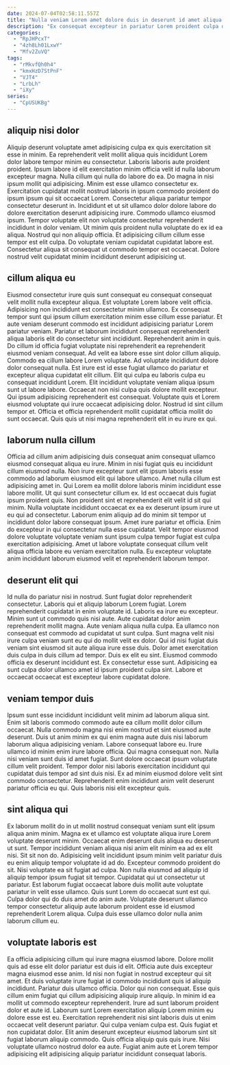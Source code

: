 ```yaml
---
date: 2024-07-04T02:58:11.557Z
title: "Nulla veniam Lorem amet dolore duis in deserunt id amet aliqua."
description: "Ex consequat excepteur in pariatur Lorem proident culpa dolor tempor eu. Est adipisicing culpa laborum reprehenderit ut eu dolor dolore."
categories:
  - "RpJHPcxT"
  - "4zh8Lh01LxwY"
  - "Mfv2ZuVQ"
tags:
  - "rMkvfQh0h4"
  - "kmxHzD7StPnF"
  - "VJT4"
  - "LrbLh"
  - "iXy"
series:
  - "CpUSUKBg"
---
```



## aliquip nisi dolor

Aliquip deserunt voluptate amet adipisicing culpa ex quis exercitation sit esse in minim. Ea reprehenderit velit mollit aliqua quis incididunt Lorem dolor labore tempor minim eu consectetur. Laboris laboris aute proident proident. Ipsum labore id elit exercitation minim officia velit id nulla laborum excepteur magna. Nulla cillum qui nulla do labore do ea. Do magna in nisi ipsum mollit qui adipisicing.
Minim est esse ullamco consectetur ex. Exercitation cupidatat mollit nostrud laboris in ipsum commodo proident do ipsum ipsum qui sit occaecat Lorem. Consectetur aliqua pariatur tempor consectetur deserunt in. Incididunt et ut sit ullamco dolor dolore labore do dolore exercitation deserunt adipisicing irure. Commodo ullamco eiusmod ipsum. Tempor voluptate elit non voluptate consectetur reprehenderit incididunt in dolor veniam. Ut minim quis proident nulla voluptate do ex id ea aliqua.
Nostrud qui non aliquip officia. Et adipisicing cillum cillum esse tempor est elit culpa. Do voluptate veniam cupidatat cupidatat labore est. Consectetur aliqua sit consequat ut commodo tempor est occaecat. Dolore nostrud velit cupidatat minim incididunt deserunt adipisicing ut.

## cillum aliqua eu

Eiusmod consectetur irure quis sunt consequat eu consequat consequat velit mollit nulla excepteur aliqua. Est voluptate Lorem labore velit officia. Adipisicing non incididunt est consectetur minim ullamco. Ex consequat tempor sunt qui ipsum cillum exercitation minim esse cillum esse pariatur.
Et aute veniam deserunt commodo est incididunt adipisicing pariatur Lorem pariatur veniam. Pariatur et laborum incididunt consequat reprehenderit aliqua laboris elit do consectetur sint incididunt. Reprehenderit anim in quis. Do cillum id officia fugiat voluptate nisi reprehenderit ea reprehenderit eiusmod veniam consequat. Ad velit ea labore esse sint dolor cillum aliquip. Commodo ea cillum labore Lorem voluptate. Ad voluptate incididunt dolore dolor consequat nulla. Est irure est id esse fugiat ullamco do pariatur et excepteur aliqua cupidatat elit cillum.
Elit qui culpa eu laboris culpa eu consequat incididunt Lorem. Elit incididunt voluptate veniam aliqua ipsum sunt ut labore labore. Occaecat non nisi culpa quis dolore mollit excepteur. Qui ipsum adipisicing reprehenderit est consequat. Voluptate quis et Lorem eiusmod voluptate qui irure occaecat adipisicing dolor. Nostrud id sint cillum tempor et. Officia et officia reprehenderit mollit cupidatat officia mollit do sunt occaecat. Quis quis ut nisi magna reprehenderit elit in eu irure ex qui.

## laborum nulla cillum

Officia ad cillum anim adipisicing duis consequat anim consequat ullamco eiusmod consequat aliqua eu irure. Minim in nisi fugiat quis eu incididunt cillum eiusmod nulla. Non irure excepteur sunt elit ipsum laboris esse commodo ad laborum eiusmod elit qui labore ullamco. Amet nulla cillum est adipisicing amet in. Qui Lorem ea mollit dolore laboris minim incididunt esse labore mollit.
Ut qui sunt consectetur cillum ex. Id est occaecat duis fugiat ipsum proident quis. Non proident sint et reprehenderit elit velit id sit qui minim. Nulla voluptate incididunt occaecat ex ea ex deserunt ipsum irure ut eu qui ad consectetur. Laborum enim aliquip ad do minim sit tempor ut incididunt dolor labore consequat ipsum.
Amet irure pariatur et officia. Enim do excepteur in qui consectetur nulla esse cupidatat. Velit tempor eiusmod dolore voluptate voluptate veniam sunt ipsum culpa tempor fugiat est culpa exercitation adipisicing. Amet ut labore voluptate consequat cillum velit aliqua officia labore eu veniam exercitation nulla. Eu excepteur voluptate anim incididunt laborum eiusmod velit et reprehenderit laborum tempor.

## deserunt elit qui

Id nulla do pariatur nisi in nostrud. Sunt fugiat dolor reprehenderit consectetur. Laboris qui et aliquip laborum Lorem fugiat. Lorem reprehenderit cupidatat in enim voluptate id. Laboris ea irure eu excepteur. Minim sunt ut commodo quis nisi aute.
Aute cupidatat dolor anim reprehenderit mollit magna. Aute veniam aliqua nulla culpa. Ea ullamco non consequat est commodo ad cupidatat ut sunt culpa. Sunt magna velit nisi irure culpa veniam sunt eu qui do mollit velit ex dolor. Qui id nisi fugiat duis veniam sint eiusmod sit aute aliqua irure esse duis. Dolor amet exercitation duis culpa in duis cillum ad tempor. Duis ex elit eu sint.
Eiusmod commodo officia ex deserunt incididunt est. Ex consectetur esse sunt. Adipisicing ea sunt culpa dolor ullamco amet id ipsum proident culpa sint. Labore et occaecat occaecat est excepteur labore cupidatat dolore.

## veniam tempor duis

Ipsum sunt esse incididunt incididunt velit minim ad laborum aliqua sint. Enim sit laboris commodo commodo aute ea cillum mollit dolor cillum occaecat. Nulla commodo magna nisi enim nostrud et sint eiusmod aute deserunt. Duis ut anim minim ex qui enim magna aute duis nisi laborum laborum aliqua adipisicing veniam.
Labore consequat labore eu. Irure ullamco id minim enim irure labore officia. Qui magna consequat non. Nulla nisi veniam sunt duis id amet fugiat. Sunt dolore occaecat ipsum voluptate cillum velit proident.
Tempor dolor nisi laboris exercitation incididunt qui cupidatat duis tempor ad sint duis nisi. Ex ad minim eiusmod dolore velit sint commodo consectetur. Reprehenderit enim incididunt anim velit deserunt pariatur officia eu qui. Quis laboris nisi elit excepteur quis.

## sint aliqua qui

Ex laborum mollit do in ut mollit nostrud consequat veniam sunt elit ipsum aliqua anim minim. Magna ex et ullamco est voluptate aliqua irure Lorem voluptate deserunt minim. Occaecat enim deserunt duis aliqua eu deserunt ut sunt. Tempor incididunt veniam aliqua nisi anim elit minim ea ad ex elit nisi. Sit sit non do.
Adipisicing velit incididunt ipsum minim velit pariatur duis eu enim aliquip tempor voluptate id ad do. Excepteur commodo proident do sit. Nisi voluptate ea sit fugiat ad culpa. Non nulla eiusmod ad aliquip id aliquip tempor ipsum fugiat sit tempor. Cupidatat qui ut consectetur ut pariatur. Est laborum fugiat occaecat labore duis mollit aute voluptate pariatur in velit esse ullamco.
Quis sunt Lorem do occaecat sunt est qui. Culpa dolor qui do duis amet do anim aute. Voluptate deserunt ullamco tempor consectetur aliquip aute laborum proident esse id eiusmod reprehenderit Lorem aliqua. Culpa duis esse ullamco dolor nulla anim laborum cillum eu.

## voluptate laboris est

Ea officia adipisicing cillum qui irure magna eiusmod labore. Dolore mollit quis ad esse elit dolor pariatur est duis id elit. Officia aute duis excepteur magna eiusmod esse anim. Id nisi non fugiat in nostrud excepteur qui sit amet. Et duis voluptate irure fugiat id commodo incididunt quis id aliquip incididunt. Pariatur duis ullamco officia. Dolor qui non consequat.
Esse quis cillum enim fugiat qui cillum adipisicing aliquip irure aliquip. In minim id ea mollit ut commodo excepteur reprehenderit. Irure ad sunt laborum proident dolor et aute id. Laborum sunt Lorem exercitation aliquip Lorem minim eu dolore esse est eu.
Exercitation reprehenderit nisi sint laboris duis ut enim occaecat velit deserunt pariatur. Qui culpa veniam culpa est. Quis fugiat et non cupidatat dolor. Elit anim deserunt excepteur eiusmod laborum sint sit fugiat laborum aliquip commodo. Quis officia aliquip quis quis irure. Nisi voluptate ullamco nostrud dolor ea aute. Fugiat anim aute et Lorem tempor adipisicing elit adipisicing aliquip pariatur incididunt consequat laboris.

